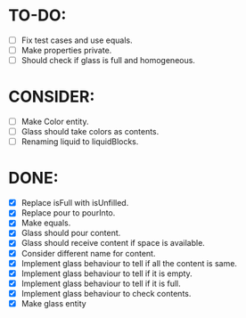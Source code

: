 # TO-DO:

 - [ ] Fix test cases and use equals.
 - [ ] Make properties private.
 - [ ] Should check if glass is full and homogeneous.

# CONSIDER:

 - [ ] Make Color entity.
 - [ ] Glass should take colors as contents.
 - [ ] Renaming liquid to liquidBlocks.

# DONE:

 - [x] Replace isFull with isUnfilled.
 - [x] Replace pour to pourInto.
 - [x] Make equals.
 - [x] Glass should pour content.
 - [x] Glass should receive content if space is available.
 - [x] Consider different name for content.
 - [x] Implement glass behaviour to tell if all the content is same.
 - [x] Implement glass behaviour to tell if it is empty.
 - [x] Implement glass behaviour to tell if it is full.
 - [x] Implement glass behaviour to check contents.
 - [x] Make glass entity
